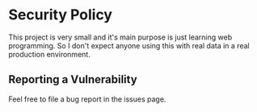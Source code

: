 # Security Policy

This project is very small and it's main purpose is just learning web programming. So I don't expect anyone using this with real data in a real production environment.

## Reporting a Vulnerability

Feel free to file a bug report in the issues page.
